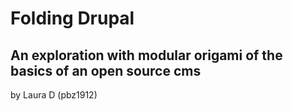 Folding Drupal
============
An exploration with modular origami of the basics of an open source cms
----------------------

by Laura D (pbz1912)